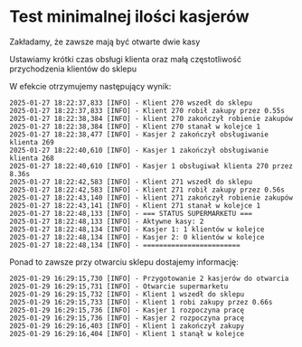 # Test minimalnej ilości kasjerów

Zakładamy, że zawsze mają być otwarte dwie kasy

Ustawiamy krótki czas obsługi klienta oraz małą częstotliwość przychodzenia klientów do sklepu

W efekcie otrzymujemy następujący wynik:

```
2025-01-27 18:22:37,833 [INFO] - Klient 270 wszedł do sklepu
2025-01-27 18:22:37,833 [INFO] - Klient 270 robił zakupy przez 0.55s
2025-01-27 18:22:38,384 [INFO] - klient 270 zakończył robienie zakupów
2025-01-27 18:22:38,384 [INFO] - Klient 270 stanał w kolejce 1
2025-01-27 18:22:38,477 [INFO] - Kasjer 2 zakończył obsługiwanie klienta 269
2025-01-27 18:22:40,610 [INFO] - Kasjer 1 zakończył obsługiwanie klienta 268
2025-01-27 18:22:40,610 [INFO] - Kasjer 1 obsługiwał klienta 270 przez 8.36s
2025-01-27 18:22:42,583 [INFO] - Klient 271 wszedł do sklepu
2025-01-27 18:22:42,583 [INFO] - Klient 271 robił zakupy przez 0.56s
2025-01-27 18:22:43,140 [INFO] - klient 271 zakończył robienie zakupów
2025-01-27 18:22:43,141 [INFO] - Klient 271 stanał w kolejce 1
2025-01-27 18:22:48,133 [INFO] - === STATUS SUPERMARKETU ===
2025-01-27 18:22:48,133 [INFO] - Aktywne kasy: 2
2025-01-27 18:22:48,134 [INFO] - Kasjer 1: 1 klientów w kolejce
2025-01-27 18:22:48,134 [INFO] - Kasjer 2: 0 klientów w kolejce
2025-01-27 18:22:48,134 [INFO] - ========================

```


Ponad to zawsze przy otwarciu sklepu dostajemy informację: 

```
2025-01-29 16:29:15,730 [INFO] - Przygotowanie 2 kasjerów do otwarcia
2025-01-29 16:29:15,731 [INFO] - Otwarcie supermarketu
2025-01-29 16:29:15,732 [INFO] - Klient 1 wszedł do sklepu
2025-01-29 16:29:15,733 [INFO] - Klient 1 robi zakupy przez 0.66s
2025-01-29 16:29:15,736 [INFO] - Kasjer 1 rozpoczyna pracę
2025-01-29 16:29:15,736 [INFO] - Kasjer 2 rozpoczyna pracę
2025-01-29 16:29:16,403 [INFO] - Klient 1 zakończył zakupy
2025-01-29 16:29:16,404 [INFO] - Klient 1 stanął w kolejce

```


